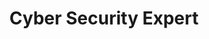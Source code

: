 ---
order: 12
featuredTitle: "Cyber Security"
featuredDescription: "Step by step guide to becoming a Cyber Security Expert in 2023"
title: "Cyber Security Expert"
description: "Step by step guide to becoming a Cyber Security developer in 2023"
isUpcoming: true
seo:
  title: "Cyber Security Roadmap"
  description: "Community driven, articles, resources, guides, interview questions, quizzes for cyber security. Learn to become a modern Cyber Security developer by following the steps, skills, resources and guides listed in this roadmap."
  keywords:
    - "guide to becoming a cyber security expert"
    - "guide to becoming a cyber security expert"
    - "cyber security expert"
    - "cyber security skills"
    - "guide to cyber security"
    - "cyber security roadmap"
    - "cyber security skills"
    - "cyber security skills test"
    - "skills for cyber security"
    - "what is cyber security"
    - "cyber security quiz"
    - "cyber security interview questions"
    - "cyber security engineer roadmap"
    - "cyber security expert roadmap"
    - "become a cyber security expert"
    - "cyber security expert career path"
    - "cyber security expert"
    - "modern cyber security expert"
relatedRoadmaps:
  - "backend"
  - "devops"
  - "java"
  - "python"
  - "nodejs"
sitemap:
  priority: 1
  changefreq: "monthly"
tags:
  - "roadmap"
  - "main-sitemap"
  - "role-roadmap"
---